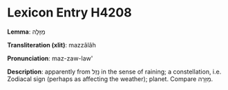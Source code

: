 # Lexicon Entry H4208

**Lemma**: מַזָּלָה

**Transliteration (xlit)**: mazzâlâh

**Pronunciation**: maz-zaw-law'

**Description**:
apparently from נָזַל in the sense of raining; a constellation, i.e. Zodiacal sign (perhaps as affecting the weather); planet. Compare מַזָּרָה.
